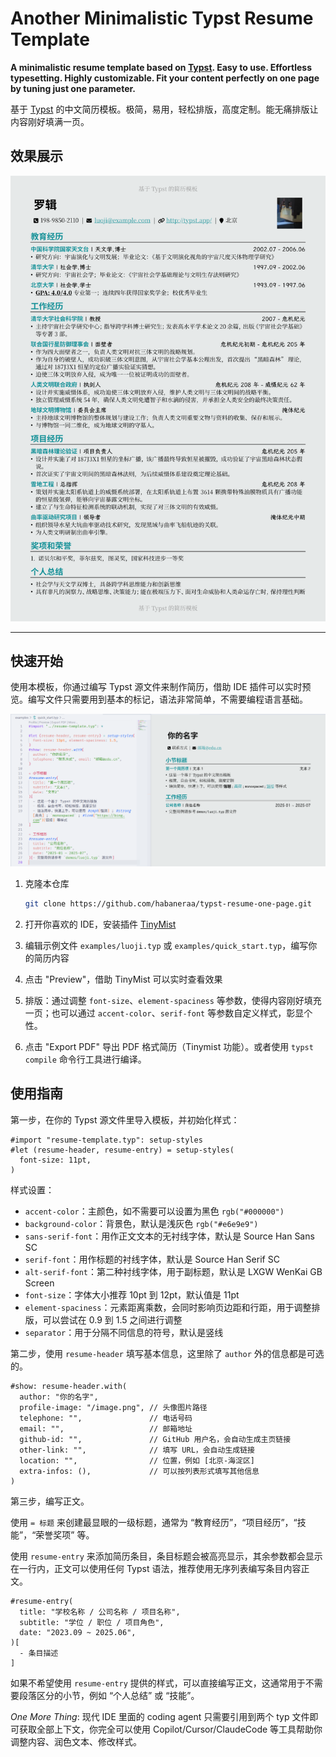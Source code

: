 # Another Minimalistic Typst Resume Template

**A minimalistic resume template based on [Typst](https://typst.app/). Easy to use. Effortless typesetting. Highly customizable. Fit your content perfectly on one page by tuning just one parameter.**

基于 [Typst](https://typst.app/) 的中文简历模板。极简，易用，轻松排版，高度定制。能无痛排版让内容刚好填满一页。

## 效果展示

![简历效果预览](assets/luoji.png)

---

## 快速开始

使用本模板，你通过编写 Typst 源文件来制作简历，借助 IDE 插件可以实时预览。编写文件只需要用到基本的标记，语法非常简单，不需要编程语言基础。

![教程示例](assets/tutorial.png)

1. 克隆本仓库
   ```bash
   git clone https://github.com/habaneraa/typst-resume-one-page.git
   ```

2. 打开你喜欢的 IDE，安装插件 [TinyMist](https://github.com/Myriad-Dreamin/tinymist)

3. 编辑示例文件 `examples/luoji.typ` 或 `examples/quick_start.typ`，编写你的简历内容

4. 点击 "Preview"，借助 TinyMist 可以实时查看效果

5. 排版：通过调整 `font-size`、`element-spaciness` 等参数，使得内容刚好填充一页；也可以通过 `accent-color`、`serif-font` 等参数自定义样式，彰显个性。

6. 点击 "Export PDF" 导出 PDF 格式简历（Tinymist 功能）。或者使用 `typst compile` 命令行工具进行编译。

## 使用指南

第一步，在你的 Typst 源文件里导入模板，并初始化样式：

```typst
#import "resume-template.typ": setup-styles
#let (resume-header, resume-entry) = setup-styles(
  font-size: 11pt,
)
```

样式设置：

- `accent-color`：主颜色，如不需要可以设置为黑色 `rgb("#000000")`
- `background-color`：背景色，默认是浅灰色 `rgb("#e6e9e9")`
- `sans-serif-font`：用作正文文本的无衬线字体，默认是 Source Han Sans SC
- `serif-font`：用作标题的衬线字体，默认是 Source Han Serif SC
- `alt-serif-font`：第二种衬线字体，用于副标题，默认是 LXGW WenKai GB Screen
- `font-size`：字体大小推荐 10pt 到 12pt，默认值是 11pt
- `element-spaciness`：元素距离乘数，会同时影响页边距和行距，用于调整排版，可以尝试在 0.9 到 1.5 之间进行调整
- `separator`：用于分隔不同信息的符号，默认是竖线

第二步，使用 `resume-header` 填写基本信息，这里除了 `author` 外的信息都是可选的。

```typst
#show: resume-header.with(
  author: "你的名字",
  profile-image: "/image.png", // 头像图片路径
  telephone: "",               // 电话号码
  email: "",                   // 邮箱地址
  github-id: "",               // GitHub 用户名，会自动生成主页链接
  other-link: "",              // 填写 URL，会自动生成链接
  location: "",                // 位置，例如 [北京-海淀区]
  extra-infos: (),             // 可以按列表形式填写其他信息
)
```

第三步，编写正文。

使用 `= 标题` 来创建最显眼的一级标题，通常为 “教育经历”，“项目经历”，“技能”，“荣誉奖项” 等。

使用 `resume-entry` 来添加简历条目，条目标题会被高亮显示，其余参数都会显示在一行内，正文可以使用任何 Typst 语法，推荐使用无序列表编写条目内容正文。

```typst
#resume-entry(
  title: "学校名称 / 公司名称 / 项目名称",
  subtitle: "学位 / 职位 / 项目角色",
  date: "2023.09 ~ 2025.06",
)[
  - 条目描述
]
```

如果不希望使用 `resume-entry` 提供的样式，可以直接编写正文，这通常用于不需要段落区分的小节，例如 “个人总结” 或 “技能”。

*One More Thing*: 现代 IDE 里面的 coding agent 只需要引用到两个 typ 文件即可获取全部上下文，你完全可以使用 Copilot/Cursor/ClaudeCode 等工具帮助你调整内容、润色文本、修改样式。
